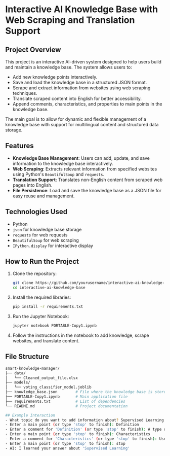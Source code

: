 # Interactive AI Knowledge Base with Web Scraping and Translation Support

## Project Overview

This project is an interactive AI-driven system designed to help users build and maintain a knowledge base. The system allows users to:
- Add new knowledge points interactively.
- Save and load the knowledge base in a structured JSON format.
- Scrape and extract information from websites using web scraping techniques.
- Translate scraped content into English for better accessibility.
- Append comments, characteristics, and properties to main points in the knowledge base.

The main goal is to allow for dynamic and flexible management of a knowledge base with support for multilingual content and structured data storage.

## Features

- **Knowledge Base Management**: Users can add, update, and save information to the knowledge base interactively.
- **Web Scraping**: Extracts relevant information from specified websites using Python's `BeautifulSoup` and `requests`.
- **Translation Support**: Translates non-English content from scraped web pages into English.
- **File Persistence**: Load and save the knowledge base as a JSON file for easy reuse and management.

## Technologies Used

- Python
- `json` for knowledge base storage
- `requests` for web requests
- `BeautifulSoup` for web scraping
- `IPython.display` for interactive display

## How to Run the Project

1. Clone the repository:
   ```bash
   git clone https://github.com/yourusername/interactive-ai-knowledge-base.git
   cd interactive-ai-knowledge-base
   
2. Install the required libraries:
   ```bash
   pip install -r requirements.txt
   
3. Run the Jupyter Notebook:
   ```bash
   jupyter notebook PORTABLE-Copy1.ipynb

4. Follow the instructions in the notebook to add knowledge, scrape websites, and translate content.

## File Structure
   ```bash
   smart-knowledge-manager/
   ├── data/
   │   └── Cleaned_output_file.xlsx
   ├── models/
   │   └── voting_classifier_model.joblib
   ├── knowledge_base.json        # File where the knowledge base is stored
   ├── PORTABLE-Copy1.ipynb       # Main application file
   ├── requirements.txt           # List of dependencies
   └── README.md                  # Project documentation

## Example Interaction
- What topic do you want to add information about? Supervised Learning
- Enter a main point (or type 'stop' to finish): Definition
- Enter a comment for 'Definition' (or type 'stop' to finish): A type of machine learning.
- Enter a main point (or type 'stop' to finish): Characteristics
- Enter a comment for 'Characteristics' (or type 'stop' to finish): Uses labeled data.
- Enter a main point (or type 'stop' to finish): stop
- AI: I learned your answer about 'Supervised Learning'
